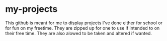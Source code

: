 # my-projects

This github is meant for me to display projects I've done either for school or for fun on my freetime.
They are zipped up for one to use if intended to on their free time.
They are also alowed to be taken and altered if wanted.
